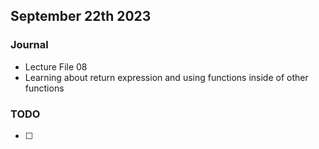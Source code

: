 ## September 22th 2023

### Journal

- Lecture File 08
- Learning about return expression and using functions inside of other functions

### TODO

- [ ]